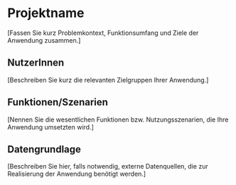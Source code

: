 # Projektname

[Fassen Sie kurz Problemkontext, Funktionsumfang und Ziele der Anwendung zusammen.]

## NutzerInnen

[Beschreiben Sie kurz die relevanten Zielgruppen Ihrer Anwendung.]

## Funktionen/Szenarien

[Nennen Sie die wesentlichen Funktionen bzw. Nutzungsszenarien, die Ihre Anwendung umsetzten wird.]

## Datengrundlage

[Beschreiben Sie hier, falls notwendig, externe Datenquellen, die zur Realisierung der Anwendung benötigt werden.]